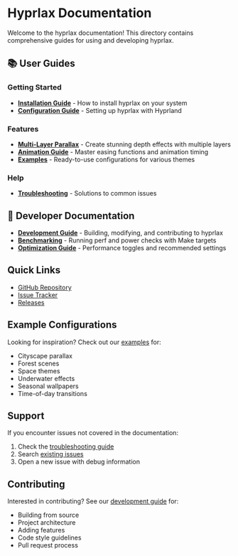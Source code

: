 # Hyprlax Documentation

Welcome to the hyprlax documentation! This directory contains comprehensive guides for using and developing hyprlax.

## 📚 User Guides

### Getting Started
- **[Installation Guide](installation.md)** - How to install hyprlax on your system
- **[Configuration Guide](configuration.md)** - Setting up hyprlax with Hyprland

### Features
- **[Multi-Layer Parallax](multi-layer.md)** - Create stunning depth effects with multiple layers
- **[Animation Guide](animation.md)** - Master easing functions and animation timing
- **[Examples](examples.md)** - Ready-to-use configurations for various themes

### Help
- **[Troubleshooting](troubleshooting.md)** - Solutions to common issues

## 🔧 Developer Documentation

- **[Development Guide](development.md)** - Building, modifying, and contributing to hyprlax
- **[Benchmarking](benchmarking.md)** - Running perf and power checks with Make targets
- **[Optimization Guide](optimization.md)** - Performance toggles and recommended settings

## Quick Links

- [GitHub Repository](https://github.com/sandwichfarm/hyprlax)
- [Issue Tracker](https://github.com/sandwichfarm/hyprlax/issues)
- [Releases](https://github.com/sandwichfarm/hyprlax/releases)

## Example Configurations

Looking for inspiration? Check out our [examples](examples.md) for:
- Cityscape parallax
- Forest scenes
- Space themes
- Underwater effects
- Seasonal wallpapers
- Time-of-day transitions

## Support

If you encounter issues not covered in the documentation:
1. Check the [troubleshooting guide](troubleshooting.md)
2. Search [existing issues](https://github.com/sandwichfarm/hyprlax/issues)
3. Open a new issue with debug information

## Contributing

Interested in contributing? See our [development guide](development.md) for:
- Building from source
- Project architecture
- Adding features
- Code style guidelines
- Pull request process
